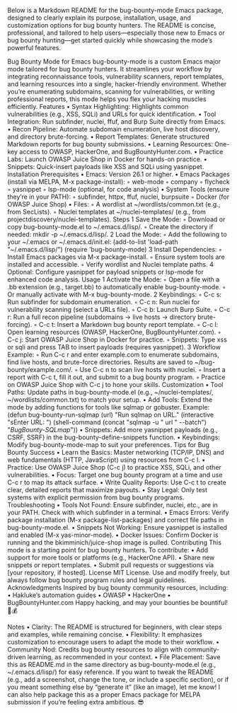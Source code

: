 Below is a Markdown README for the bug-bounty-mode Emacs package, designed to clearly explain its purpose, installation, usage, and customization options for bug bounty hunters. The README is concise, professional, and tailored to help users—especially those new to Emacs or bug bounty hunting—get started quickly while showcasing the mode’s powerful features.

Bug Bounty Mode for Emacs
bug-bounty-mode is a custom Emacs major mode tailored for bug bounty hunters. It streamlines your workflow by integrating reconnaissance tools, vulnerability scanners, report templates, and learning resources into a single, hacker-friendly environment. Whether you’re enumerating subdomains, scanning for vulnerabilities, or writing professional reports, this mode helps you flex your hacking muscles efficiently.
Features
	•	Syntax Highlighting: Highlights common vulnerabilities (e.g., XSS, SQLi) and URLs for quick identification.
	•	Tool Integration: Run subfinder, nuclei, ffuf, and Burp Suite directly from Emacs.
	•	Recon Pipeline: Automate subdomain enumeration, live host discovery, and directory brute-forcing.
	•	Report Templates: Generate structured Markdown reports for bug bounty submissions.
	•	Learning Resources: One-key access to OWASP, HackerOne, and BugBountyHunter.com.
	•	Practice Labs: Launch OWASP Juice Shop in Docker for hands-on practice.
	•	Snippets: Quick-insert payloads like XSS and SQLi using yasnippet.
Installation
Prerequisites
	•	Emacs: Version 26.1 or higher.
	•	Emacs Packages (install via MELPA, M-x package-install):
	◦	web-mode
	◦	company
	◦	flycheck
	◦	yasnippet
	◦	lsp-mode (optional, for code analysis)
	•	System Tools (ensure they’re in your PATH):
	◦	subfinder, httpx, ffuf, nuclei, burpsuite
	◦	Docker (for OWASP Juice Shop)
	•	Files:
	◦	A wordlist at ~/wordlists/common.txt (e.g., from SecLists).
	◦	Nuclei templates at ~/nuclei-templates/ (e.g., from projectdiscovery/nuclei-templates).
Steps
	1	Save the Mode:
	◦	Download or copy bug-bounty-mode.el to ~/.emacs.d/lisp/.
	◦	Create the directory if needed: mkdir -p ~/.emacs.d/lisp/.
	2	Load the Mode:
	◦	Add the following to your ~/.emacs or ~/.emacs.d/init.el:
(add-to-list 'load-path "~/.emacs.d/lisp/")
(require 'bug-bounty-mode)
	3	Install Dependencies:
	◦	Install Emacs packages via M-x package-install.
	◦	Ensure system tools are installed and accessible.
	◦	Verify wordlist and Nuclei template paths.
	4	Optional: Configure yasnippet for payload snippets or lsp-mode for enhanced code analysis.
Usage
	1	Activate the Mode:
	◦	Open a file with a .bb extension (e.g., target.bb) to automatically enable bug-bounty-mode.
	◦	Or manually activate with M-x bug-bounty-mode.
	2	Keybindings:
	◦	C-c s: Run subfinder for subdomain enumeration.
	◦	C-c n: Run nuclei for vulnerability scanning (select a URLs file).
	◦	C-c b: Launch Burp Suite.
	◦	C-c r: Run a full recon pipeline (subdomains → live hosts → directory brute-forcing).
	◦	C-c t: Insert a Markdown bug bounty report template.
	◦	C-c l: Open learning resources (OWASP, HackerOne, BugBountyHunter.com).
	◦	C-c j: Start OWASP Juice Shop in Docker for practice.
	◦	Snippets: Type xss or sqli and press TAB to insert payloads (requires yasnippet).
	3	Workflow Example:
	◦	Run C-c r and enter example.com to enumerate subdomains, find live hosts, and brute-force directories. Results are saved to ~/bug-bounty/example.com/.
	◦	Use C-c n to scan live hosts with nuclei.
	◦	Insert a report with C-c t, fill it out, and submit to a bug bounty program.
	◦	Practice on OWASP Juice Shop with C-c j to hone your skills.
Customization
	•	Tool Paths: Update paths in bug-bounty-mode.el (e.g., ~/nuclei-templates/, ~/wordlists/common.txt) to match your setup.
	•	Add Tools: Extend the mode by adding functions for tools like sqlmap or gobuster. Example:
(defun bug-bounty-run-sqlmap (url)
  "Run sqlmap on URL."
  (interactive "sEnter URL: ")
  (shell-command (concat "sqlmap -u " url " --batch") "*BugBounty-SQLmap*"))
	•	Snippets: Add more yasnippet payloads (e.g., CSRF, SSRF) in the bug-bounty-define-snippets function.
	•	Keybindings: Modify bug-bounty-mode-map to suit your preferences.
Tips for Bug Bounty Success
	•	Learn the Basics: Master networking (TCP/IP, DNS) and web fundamentals (HTTP, JavaScript) using resources from C-c l.
	•	Practice: Use OWASP Juice Shop (C-c j) to practice XSS, SQLi, and other vulnerabilities.
	•	Focus: Target one bug bounty program at a time and use C-c r to map its attack surface.
	•	Write Quality Reports: Use C-c t to create clear, detailed reports that maximize payouts.
	•	Stay Legal: Only test systems with explicit permission from bug bounty programs.
Troubleshooting
	•	Tools Not Found: Ensure subfinder, nuclei, etc., are in your PATH. Check with which subfinder in a terminal.
	•	Emacs Errors: Verify package installation (M-x package-list-packages) and correct file paths in bug-bounty-mode.el.
	•	Snippets Not Working: Ensure yasnippet is installed and enabled (M-x yas-minor-mode).
	•	Docker Issues: Confirm Docker is running and the bkimminich/juice-shop image is pulled.
Contributing
This mode is a starting point for bug bounty hunters. To contribute:
	•	Add support for more tools or platforms (e.g., HackerOne API).
	•	Share new snippets or report templates.
	•	Submit pull requests or suggestions via [your repository, if hosted].
License
MIT License. Use and modify freely, but always follow bug bounty program rules and legal guidelines.
Acknowledgments
Inspired by bug bounty community resources, including:
	•	Hakluke’s automation guides
	•	OWASP
	•	HackerOne
	•	BugBountyHunter.com
Happy hacking, and may your bounties be bountiful! 🐞💰

Notes
	•	Clarity: The README is structured for beginners, with clear steps and examples, while remaining concise.
	•	Flexibility: It emphasizes customization to encourage users to adapt the mode to their workflow.
	•	Community Nod: Credits bug bounty resources to align with community-driven learning, as recommended in your context.
	•	File Placement: Save this as README.md in the same directory as bug-bounty-mode.el (e.g., ~/.emacs.d/lisp/) for easy reference.
If you want to tweak the README (e.g., add a screenshot, change the tone, or include a specific section), or if you meant something else by “generate it” (like an image), let me know! I can also help package this as a proper Emacs package for MELPA submission if you’re feeling extra ambitious. 😎
